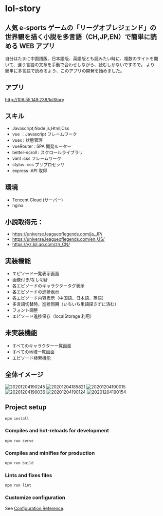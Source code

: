 # lol-story

## 人気 e-sports ゲームの「リーグオブレジェンド」の世界観を描く小説を多言語（CH,JP,EN）で簡単に読める WEB アプリ

自分はたまに中国語版、日本語版、英語版とも読みたい時に、複数のサイトを開いて、違う言語の文章を手動で合わせしながら、読むしかないですので。
より簡単に多言語で読めるよう、このアプリの開発を始めました。

## アプリ

http://106.55.149.238/lolStory

## スキル

-   Javascript,Node.js,Html,Css
-   vue ：Javascript フレームワーク
-   vuex : 状態管理
-   vueRouter : SPA 開発ルーター
-   better-scroll : スクロールライブラリ
-   vant :css フレームワーク
-   stylus :css プリプロセッサ
-   express :API 取得

## 環境

-   Tencent Cloud (サーバー)
-   nginx

## 小説取得元：

-   https://universe.leagueoflegends.com/ja_JP/
-   https://universe.leagueoflegends.com/en_US/
-   https://yz.lol.qq.com/zh_CN/

## 実装機能

-   エピソード一覧表示画面
-   画像付き/なし切替
-   各エピソードのキャラクタータグ表示
-   各エピソードの進捗表示
-   各エピソード内容表示（中国語、日本語、英語）
-   多言語切替時、進捗同期（いちいち単語探さずに済む）
-   フォント調整
-   エピソード進捗保存（localStorage 利用）

## 未実装機能

-   すべてのキャラクター一覧画面
-   すべての地域一覧画面
-   エピソード検索機能

## 全体イメージ

![20201204190245](https://raw.githubusercontent.com/kakigakki/picBed/master/imgs/20201204190245.png)
![20201204185821](https://raw.githubusercontent.com/kakigakki/picBed/master/imgs/20201204185821.png)
![20201204190015](https://raw.githubusercontent.com/kakigakki/picBed/master/imgs/20201204190015.png)
![20201204190036](https://raw.githubusercontent.com/kakigakki/picBed/master/imgs/20201204190036.png)
![20201204190124](https://raw.githubusercontent.com/kakigakki/picBed/master/imgs/20201204190124.png)
![20201204190154](https://raw.githubusercontent.com/kakigakki/picBed/master/imgs/20201204190154.png)

## Project setup

```
npm install
```

### Compiles and hot-reloads for development

```
npm run serve
```

### Compiles and minifies for production

```
npm run build
```

### Lints and fixes files

```
npm run lint
```

### Customize configuration

See [Configuration Reference](https://cli.vuejs.org/config/).
